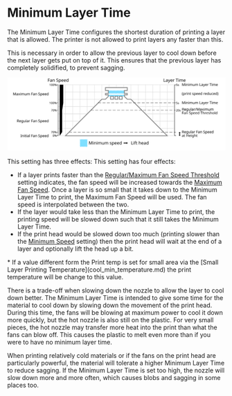 Minimum Layer Time
====
The Minimum Layer Time configures the shortest duration of printing a layer that is allowed. The printer is not allowed to print layers any faster than this.

This is necessary in order to allow the previous layer to cool down before the next layer gets put on top of it. This ensures that the previous layer has completely solidified, to prevent sagging.

![Which fan speed is used where](../images/cool_fan_speed.svg)

<!--if cura_version<5.5-->This setting has three effects:<!--endif-->
<!--if cura_version>=5.5-->This setting has four effects:<!--endif-->
* If a layer prints faster than the [Regular/Maximum Fan Speed Threshold](cool_min_layer_time_fan_speed_max.md) setting indicates, the fan speed will be increased towards the [Maximum Fan Speed](cool_fan_speed_max.md). Once a layer is so small that it takes down to the Minimum Layer Time to print, the Maximum Fan Speed will be used. The fan speed is interpolated between the two.
* If the layer would take less than the Minimum Layer Time to print, the printing speed will be slowed down such that it still takes the Minimum Layer Time.
* If the print head would be slowed down too much (printing slower than the [Minimum Speed](cool_min_speed.md) setting) then the print head will wait at the end of a layer and optionally lift the head up a bit.
<!--if cura_version>=5.5-->* If a value different form the Print temp is set for small area via the [Small Layer Printing Temperature](cool_min_temperature.md) the print temperature will be change to this value.<!--endif-->

There is a trade-off when slowing down the nozzle to allow the layer to cool down better. The Minimum Layer Time is intended to give some time for the material to cool down by slowing down the movement of the print head. During this time, the fans will be blowing at maximum power to cool it down more quickly, but the hot nozzle is also still on the plastic. For very small pieces, the hot nozzle may transfer more heat into the print than what the fans can blow off. This causes the plastic to melt even more than if you were to have no minimum layer time.

When printing relatively cold materials or if the fans on the print head are particularly powerful, the material will tolerate a higher Minimum Layer Time to reduce sagging. If the Minimum Layer Time is set too high, the nozzle will slow down more and more often, which causes blobs and sagging in some places too.